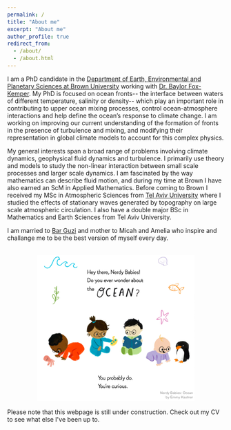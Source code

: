 ```yaml
---
permalink: /
title: "About me"
excerpt: "About me"
author_profile: true
redirect_from: 
  - /about/
  - /about.html
---
```

I am a PhD candidate in the [Department of Earth, Environmental and Planetary Sciences at Brown University](https://www.brown.edu/academics/earth-environmental-planetary-sciences/) working with [Dr. Baylor Fox-Kemper](http://www.geo.brown.edu/research/Fox-Kemper/). My PhD is focused on ocean fronts-- the interface between waters of different temperature, salinity or density-- which play an important role in contributing to upper ocean mixing processes, control ocean-atmosphere interactions and help define the ocean’s response to climate change. I am working on improving our current understanding of the formation of fronts in the presence of turbulence and mixing, and modifying their representation in global climate models to account for this complex physics.

My general interests span a broad range of problems involving climate dynamics, geophysical fluid dynamics and turbulence. I primarily use theory and models to study the non-linear interaction between small scale processes and larger scale dynamics. I am fascinated by the way mathematics can describe fluid motion, and during my time at Brown I have also earned an ScM in Applied Mathematics. Before coming to Brown I received my MSc in Atmospheric Sciences from [Tel Aviv University](https://english.tau.ac.il/) where I studied the effects of stationary waves generated by topography on large scale atmospheric circulation. I also have a double major BSc in Mathematics and Earth Sciences from Tel Aviv University. 

I am married to [Bar Guzi](https://brandeis.academia.edu/BarGuzi) and mother to Micah and Amelia who inspire and challange me to be the best version of myself every day.
  
  
  




<p align="center">
<br/><img src='/images/nerdy1.png'>
</p>
  
Please note that this webpage is still under construction. Check out my CV to see what else I've been up to.  
